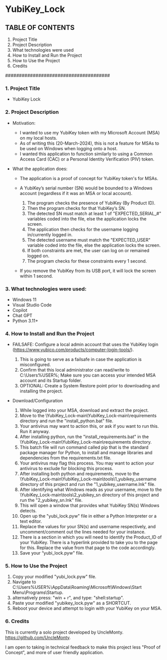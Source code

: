 # YubiKey_Lock

## TABLE OF CONTENTS

1) Project Title
2) Project Description
3) What technologies were used
4) How to Install and Run the Project
5) How to Use the Project
6) Credits

######################################

### 1. Project Title

   - YubiKey Lock

### 2. Project Description

- Motivation:
   
  - I wanted to use my YubiKey token with my Microsoft Account (MSA) on my local hosts.
  - As of writing this (20-March-2024), this is not a feature for MSAs to be used on Windows when logging onto a host.
  - I wanted this application to function similarly to using a Common Access Card (CAC) or a Personal Identity Verification (PIV) token.

- What the application does:
  
   - The application is a proof of concept for YubiKey token's for MSAs.
   - A YubiKey’s serial number (SN) would be bounded to a Windows account (regardless if it was an MSA or local account).
   
      1) The program checks the presence of YubiKey (By Product ID).
      2) Then the program checks for that YubiKey’s SN.
      3) The detected SN must match at least 1 of "EXPECTED_SERIAL_#" variables coded into the file, else the application locks the screen.
      4) The application then checks for the username logging in/currently logged in.
      5) The detected username must match the "EXPECTED_USER" variable coded into the file, else the application locks the screen.
      6) If both constraints are met, the user can log on or remained logged on.
      7) The program checks for these constraints every 1 second.

   - If you remove the YubiKey from its USB port, it will lock the screen within 1 second. 

### 3. What technologies were used:
   
   - Windows 11
   - Visual Studio Code
   - Copilot
   - Chat GPT
   - Python 3.11+

### 4. How to Install and Run the Project

   - FAILSAFE: Configure a local admin account that uses the YubiKey login (https://www.yubico.com/products/computer-login-tools/).
      1) This is going to serve as a failsafe in case the application is misconfigured.
      2) Confirm that this local administrator can read/write to C:\Users\%USER%; Make sure you can access your intended MSA account and its Startup folder.
      3) OPTIONAL: Create a System Restore point prior to downloading and installing the project.
   
   - Download/Configuration
   
      1) While logged into your MSA, download and extract the project.
      2) Move to the \YubiKey_Lock-main\YubiKey_Lock-main\requirements directory and run the "install_python.bat" file.
      3) Your antivirus may want to action this, or ask if you want to run this. Run it anyway.
      4) After installing python, run the "install_requirements.bat" in the \YubiKey_Lock-main\YubiKey_Lock-main\requirements directory.
      5) This batch file will run command called pip that is the standard package manager for Python, to install and manage libraries and dependencies from the requirements.txt file.
      6) Your antivirus may flag this process. You may want to action your antivirus to exclude for blocking this process.
      7) After installing both python and requirements, move to the \YubiKey_Lock-main\YubiKey_Lock-main\tools\1_yubikey_username directory of this project and run the "1_yubikey_username.lnk" file.
      8) After identifying what Windows reads as your username, move to the \YubiKey_Lock-main\tools\2_yubikey_sn directory of this project and run the "2_yubikey_sn.lnk" file.
      10) This will open a window that provides what YubiKey SN(s) Windows detects.
      11) Open up the "yubi_lock.pyw" file in either a Python Interpreter or a text editor.
      12) Replace the values for your SN(s) and username respectively, and uncomment/comment out the lines needed for your instance.
      13) There is a section in which you will need to identify the Product_ID of your YubiKey. There is a hyperlink provided to take you to the page for this. Replace the value from that page to the code accordingly.
      14) Save your “yubi_lock.pyw" file.

### 5. How to Use the Project
   
   1) Copy your modified "yubi_lock.pyw" file.
   2) Navigate to C:\Users\%USER%\AppData\Roaming\Microsoft\Windows\Start Menu\Programs\Startup.
   3) alternatively press: "win + r", and type: "shell:startup".
   4) Paste your modified "yubikey_lock.pyw" as a SHORTCUT.
   5) Reboot your device and attempt to login with your YubiKey on your MSA.

### 6. Credits

   This is currently a solo project developed by UncleMonty.
   https://github.com/UncleMonty.

   I am open to taking in technical feedback to make this project less "Proof of Concept", and more of user friendly application.
